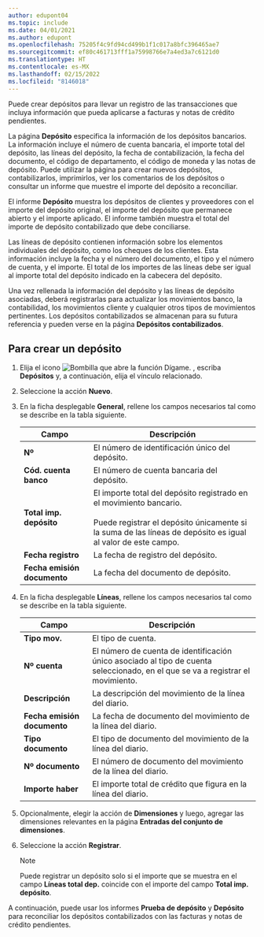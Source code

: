 ```yaml
---
author: edupont04
ms.topic: include
ms.date: 04/01/2021
ms.author: edupont
ms.openlocfilehash: 75205f4c9fd94cd499b1f1c017a8bfc396465ae7
ms.sourcegitcommit: ef80c461713fff1a75998766e7a4ed3a7c6121d0
ms.translationtype: HT
ms.contentlocale: es-MX
ms.lasthandoff: 02/15/2022
ms.locfileid: "8146018"
---
```

Puede crear depósitos para llevar un registro de las transacciones que incluya información que pueda aplicarse a facturas y notas de crédito pendientes.  

La página **Depósito** especifica la información de los depósitos bancarios. La información incluye el número de cuenta bancaria, el importe total del depósito, las líneas del depósito, la fecha de contabilización, la fecha del documento, el código de departamento, el código de moneda y las notas de depósito. Puede utilizar la página para crear nuevos depósitos, contabilizarlos, imprimirlos, ver los comentarios de los depósitos o consultar un informe que muestre el importe del depósito a reconciliar.

El informe **Depósito** muestra los depósitos de clientes y proveedores con el importe del depósito original, el importe del depósito que permanece abierto y el importe aplicado. El informe también muestra el total del importe de depósito contabilizado que debe conciliarse.

Las líneas de depósito contienen información sobre los elementos individuales del depósito, como los cheques de los clientes. Esta información incluye la fecha y el número del documento, el tipo y el número de cuenta, y el importe. El total de los importes de las líneas debe ser igual al importe total del depósito indicado en la cabecera del depósito.

Una vez rellenada la información del depósito y las líneas de depósito asociadas, deberá registrarlas para actualizar los movimientos banco, la contabilidad, los movimientos cliente y cualquier otros tipos de movimientos pertinentes. Los depósitos contabilizados se almacenan para su futura referencia y pueden verse en la página **Depósitos contabilizados**.

## <a name="to-create-a-deposit"></a>Para crear un depósito  
1.  Elija el icono ![Bombilla que abre la función Dígame.](../../../media/ui-search/search_small.png "Dígame qué desea hacer") , escriba **Depósitos** y, a continuación, elija el vínculo relacionado.  
2.  Seleccione la acción **Nuevo**.  
3.  En la ficha desplegable **General**, rellene los campos necesarios tal como se describe en la tabla siguiente.  

    |Campo|Descripción|  
    |---------------------------------|---------------------------------------|  
    |**Nº**|El número de identificación único del depósito.|  
    |**Cód. cuenta banco**|El número de cuenta bancaria del depósito.|  
    |**Total imp. depósito**|El importe total del depósito registrado en el movimiento bancario.<br /><br /> Puede registrar el depósito únicamente si la suma de las líneas de depósito es igual al valor de este campo.|  
    |**Fecha registro**|La fecha de registro del depósito.|  
    |**Fecha emisión documento**|La fecha del documento de depósito.|  
4.  En la ficha desplegable **Líneas**, rellene los campos necesarios tal como se describe en la tabla siguiente.  

    |Campo|Descripción|  
    |---------------------------------|---------------------------------------|  
    |**Tipo mov.**|El tipo de cuenta.|  
    |**Nº cuenta**|El número de cuenta de identificación único asociado al tipo de cuenta seleccionado, en el que se va a registrar el movimiento.|  
    |**Descripción**|La descripción del movimiento de la línea del diario.|  
    |**Fecha emisión documento**|La fecha de documento del movimiento de la línea del diario.|  
    |**Tipo documento**|El tipo de documento del movimiento de la línea del diario.|  
    |**Nº documento**|El número de documento del movimiento de la línea del diario.|  
    |**Importe haber**|El importe total de crédito que figura en la línea del diario.|  

5.  Opcionalmente, elegir la acción de **Dimensiones** y luego, agregar las dimensiones relevantes en la página **Entradas del conjunto de dimensiones**.  
6. Seleccione la acción **Registrar**.  

    > [!NOTE]  
    >  Puede registrar un depósito solo si el importe que se muestra en el campo **Líneas total dep.** coincide con el importe del campo **Total imp. depósito**.  

A continuación, puede usar los informes **Prueba de depósito** y **Depósito** para reconciliar los depósitos contabilizados con las facturas y notas de crédito pendientes.  
